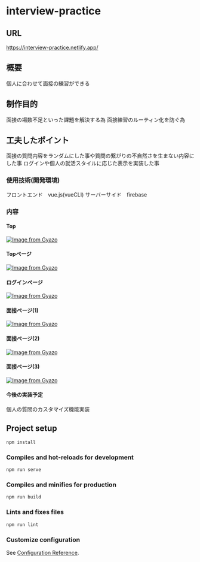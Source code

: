 # interview-practice

## URL
https://interview-practice.netlify.app/

## 概要
個人に合わせて面接の練習ができる

## 制作目的
面接の場数不足といった課題を解決する為
面接練習のルーティン化を防ぐ為

## 工夫したポイント
面接の質問内容をランダムにした事や質問の繋がりの不自然さを生まない内容にした事
ログインや個人の就活スタイルに応じた表示を実装した事

### 使用技術(開発環境)
フロントエンド　vue.js(vueCLI)
サーバーサイド　firebase


### 内容
#### Top
[![Image from Gyazo](https://i.gyazo.com/a40615999cebb57d4fa3f7a2df37f386.jpg)](https://gyazo.com/a40615999cebb57d4fa3f7a2df37f386)

#### Topページ<br>
[![Image from Gyazo](https://i.gyazo.com/c8c9c9ee8175f57edf4326d5778dce22.gif)](https://gyazo.com/c8c9c9ee8175f57edf4326d5778dce22)

#### ログインページ<br>
[![Image from Gyazo](https://i.gyazo.com/9ec2fffc699ecd7fb12e6f174bb44af4.gif)](https://gyazo.com/9ec2fffc699ecd7fb12e6f174bb44af4)


#### 面接ページ(1)<br>
[![Image from Gyazo](https://i.gyazo.com/35081310c6a0e3ba351f49daaa3d00cd.gif)](https://gyazo.com/35081310c6a0e3ba351f49daaa3d00cd)

#### 面接ページ(2)<br>
[![Image from Gyazo](https://i.gyazo.com/9244bcc7d88609de791b5477cfffc612.gif)](https://gyazo.com/9244bcc7d88609de791b5477cfffc612)

#### 面接ページ(3)<br>
[![Image from Gyazo](https://i.gyazo.com/4f2f052de14aba2343eb7ebf5ec9d0b6.gif)](https://gyazo.com/4f2f052de14aba2343eb7ebf5ec9d0b6)


#### 今後の実装予定
個人の質問のカスタマイズ機能実装


## Project setup
```
npm install
```

### Compiles and hot-reloads for development
```
npm run serve
```

### Compiles and minifies for production
```
npm run build
```

### Lints and fixes files
```
npm run lint
```

### Customize configuration
See [Configuration Reference](https://cli.vuejs.org/config/).
